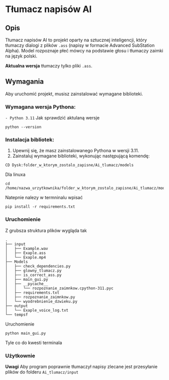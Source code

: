 # Tłumacz napisów AI

## Opis
Tłumacz napisów AI to projekt oparty na sztucznej inteligencji, który tłumaczy dialogi z plików `.ass` (napisy w formacie Advanced SubStation Alpha). Model rozpoznaje płeć mówcy na podstawie głosu i tłumaczy zaimki na język polski.

**Aktualna wersja** tłumaczy tylko pliki `.ass`.

## Wymagania

Aby uruchomić projekt, musisz zainstalować wymagane biblioteki.

### Wymagana wersja Pythona:
`- Python 3.11`
Jak sprawdzić aktulaną wersje 
```Terminal
python --version
```

### Instalacja bibliotek:

1. Upewnij się, że masz zainstalowanego Pythona w wersji 3.11.
2. Zainstaluj wymagane biblioteki, wykonując następującą komendę:


```Termnial windows 🪟
CD Dysk:folder_w_ktorym_zostalo_zapisne/Ai_tlumacz/models
```
Dla linuxa
```Termnial linux 
cd /home/nazwa_urzytkownika/folder_w_ktorym_zostalo_zapisne/Ai_tlumacz/models
```

Natepnie nalezy w termninalu wpisać 
```Termnial
pip install -r requirements.txt
```
### Uruchomienie
Z grubsza struktura plików wygląda tak 
```Struktura Plików
.
├── input
│   ├── Example.wav
│   ├── Exaple.ass
│   └── Exaple.mp4
├── Models
│   ├── check_dependencies.py
│   ├── glowny_tlumacz.py
│   ├── is_correct_ass.py
│   ├── main_gui.py
│   ├── __pycache__
│   │   └── rozpoznanie_zaimnkow.cpython-311.pyc
│   ├── requirements.txt
│   ├── rozpoznanie_zaimnkow.py
│   └── wyodrebnienie_dzwieku.py
├── output
│   └── Exaple_voice_log.txt
└── tempsf

```
Uruchomienie
```Termnial
python main_gui.py
```
Tyle co do kwesti terminala 

### Użytkownie 
**Uwagi**
Aby program poprawnie tłumaczył napisy zlecane jest przesyłanie plików do folderu `Ai_tlumacz/input`
